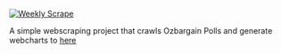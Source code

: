 [![Weekly Scrape](https://github.com/namtonthat/ozbargain-poll-bot/actions/workflows/actions.yml/badge.svg)](https://github.com/namtonthat/ozbargain-poll-bot/actions/workflows/actions.yml)

A simple webscraping project that crawls Ozbargain Polls
and generate webcharts to [here](https://namtonthat.github.io/ozbargain-poll-bot/)